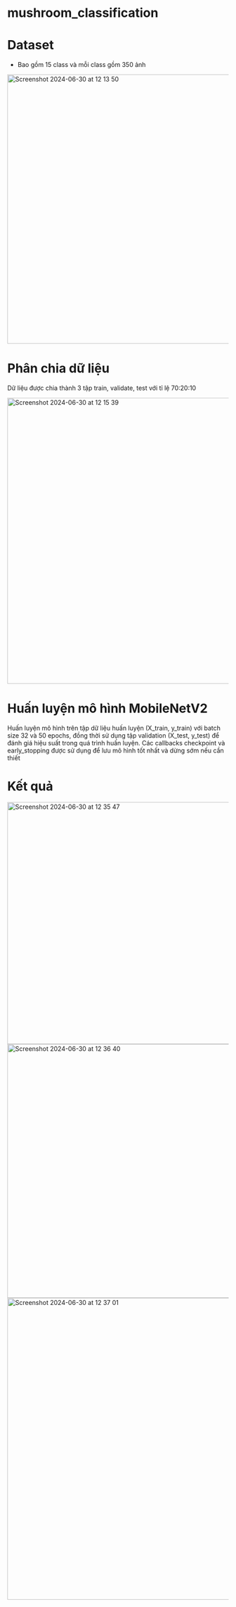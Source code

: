 # mushroom_classification
# Dataset
- Bao gồm 15 class và mỗi class gồm 350 ảnh

<img width="612" alt="Screenshot 2024-06-30 at 12 13 50" src="https://github.com/ThanhVViet/mushroom_classification/assets/126480817/65f50646-789a-4227-a0a2-ce54ca2adac6">

# Phân chia dữ liệu
Dữ liệu được chia thành 3 tập train, validate, test với tỉ lệ 70:20:10

<img width="650" alt="Screenshot 2024-06-30 at 12 15 39" src="https://github.com/ThanhVViet/mushroom_classification/assets/126480817/611fc2dc-0232-4801-a4c3-35132d5e32ee">

# Huấn luyện mô hình MobileNetV2
Huấn luyện mô hình trên tập dữ liệu huấn luyện (X_train, y_train) với batch size 32 và 50 epochs, đồng thời sử dụng tập validation (X_test, y_test) để đánh giá hiệu suất trong quá trình huấn luyện. Các callbacks checkpoint và early_stopping được sử dụng để lưu mô hình tốt nhất và dừng sớm nếu cần thiết

# Kết quả
<img width="550" alt="Screenshot 2024-06-30 at 12 35 47" src="https://github.com/ThanhVViet/mushroom_classification/assets/126480817/2531f7da-1c9c-45df-aa2f-429f967a14e2">

<img width="577" alt="Screenshot 2024-06-30 at 12 36 40" src="https://github.com/ThanhVViet/mushroom_classification/assets/126480817/0173f781-c1c8-4e4f-9361-0f90be78458d">

<img width="686" alt="Screenshot 2024-06-30 at 12 37 01" src="https://github.com/ThanhVViet/mushroom_classification/assets/126480817/01679f4f-9944-4532-b7e2-8cd28ac2fbdd">

